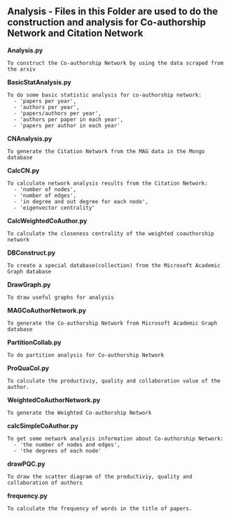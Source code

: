 ## Analysis - Files in this Folder are used to do the construction and analysis for Co-authorship Network and Citation Network 

**Analysis.py**

```
To construct the Co-authorship Network by using the data scraped from the arxiv
```

**BasicStatAnalysis.py**

```
To do some basic statistic analysis for co-authorship network: 
  - 'papers per year', 
  - 'authors per year', 
  - 'papers/authors per year', 
  - 'authors per paper in each year', 
  - 'papers per author in each year'
```

**CNAnalysis.py**

```
To generate the Citation Network from the MAG data in the Mongo database
```

**CalcCN.py**

```
To calculate network analysis results from the Citation Network: 
  - 'number of nodes', 
  - 'number of edges', 
  - 'in degree and out degree for each node', 
  - 'eigenvector centrality'
```

**CalcWeightedCoAuthor.py**

```
To calculate the closeness centrality of the weighted coauthorship network
```

**DBConstruct.py**

```
To create a special database(collection) from the Microsoft Academic Graph database
```

**DrawGraph.py**

```
To draw useful graphs for analysis
```

**MAGCoAuthorNetwork.py**

```
To generate the Co-authorship Network from Microsoft Academic Graph database
```

**PartitionCollab.py**

```
To do partition analysis for Co-authorship Network
```

**ProQuaCol.py**

```
To calculate the productiviy, quality and collaboration value of the author.
```

**WeightedCoAuthorNetwork.py**

```
To generate the Weighted Co-authorship Network
```

**calcSimpleCoAuthor.py**

```
To get some network analysis information about Co-authorship Network: 
  - 'the number of nodes and edges', 
  - 'the degrees of each node'
```

**drawPQC.py**

```
To draw the scatter diagram of the productiviy, quality and collaboration of authors
```

**frequency.py**

```
To calculate the frequency of words in the title of papers.
```

